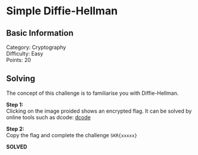 # Simple Diffie-Hellman

## Basic Information
Category: Cryptography    
Difficulty: Easy  
Points: 20  

## Solving
The concept of this challenge is to familiarise you with Diffie-Hellman. 
  
**Step 1:**  
Clicking on the image proided shows an encrypted flag. It can be solved by online tools such as dcode: [dcode](https://www.dcode.fr/)  

**Step 2:**   
Copy the flag and complete the challenge
```SKR{xxxxx}```

**SOLVED**  
